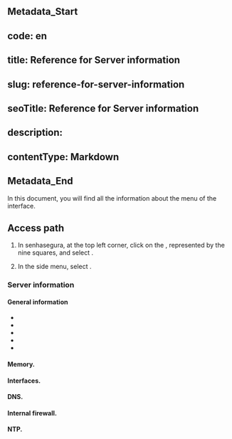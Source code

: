 ## Metadata_Start 
## code: en
## title: Reference for Server information 
## slug: reference-for-server-information 
## seoTitle: Reference for Server information 
## description:  
## contentType: Markdown 
## Metadata_End
In this document, you will find all the information about the  menu of the  interface.

## Access path

1. In senhasegura, at the top left corner, click on the , represented by the nine squares, and select .

1. In the side menu, select .

### Server information

#### General information

* 
* 
* 
* 
* 

#### Memory.
#### Interfaces.
#### DNS.
#### Internal firewall.
#### NTP.